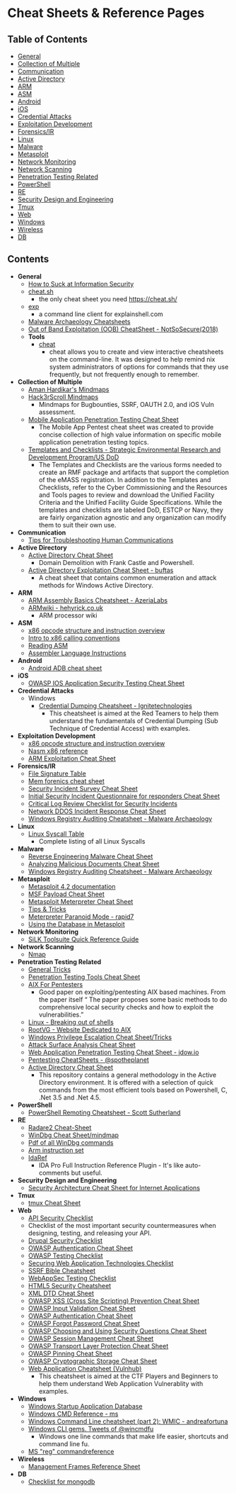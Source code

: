 # Cheat Sheets & Reference Pages

## Table of Contents
- [General](#general)
- [Collection of Multiple](#collection)
- [Communication](#comm)
- [Active Directory](#ad)
- [ARM](#arm)
- [ASM](#asm)
- [Android](#Android)
- [iOS](#ios)
- [Credential Attacks](#credatt)
- [Exploitation Development](#exploitation)
- [Forensics/IR](#for)
- [Linux](#Linux)
- [Malware](#Malware)
- [Metasploit](#metasploit)
- [Network Monitoring](#netmon)
- [Network Scanning](#netscan)
- [Penetration Testing Related](#pentest)
- [PowerShell](#powershell)
- [RE](#re)
- [Security Design and Engineering](#sde)
- [Tmux](#tmux)
- [Web](#web)
- [Windows](#windows)
- [Wireless](#wifi)
- [DB](#db)


## Contents
* **General** <a name="general"></a>
	* [How to Suck at Information Security](https://zeltser.com/suck-at-security-cheat-sheet/)
	* [cheat.sh](https://github.com/chubin/cheat.sh)
		*  the only cheat sheet you need https://cheat.sh/
	* [exp](https://github.com/troydm/exp)
		* a command line client for explainshell.com
	* [Malware Archaeology Cheatsheets](https://www.malwarearchaeology.com/cheat-sheets)
	* [Out of Band Exploitation (OOB) CheatSheet - NotSoSecure(2018)](https://notsosecure.com/oob-exploitation-cheatsheet/)
	* **Tools**
		* [cheat](https://github.com/cheat/cheat)
			* cheat allows you to create and view interactive cheatsheets on the command-line. It was designed to help remind nix system administrators of options for commands that they use frequently, but not frequently enough to remember.
* **Collection of Multiple** <a name="collection"></a>
	* [Aman Hardikar's Mindmaps](http://www.amanhardikar.com/mindmaps.html)
	* [Hack3rScroll Mindmaps](https://github.com/hackerscrolls/SecurityTips/tree/master/MindMaps)
		* Mindmaps for Bugbounties, SSRF, OAUTH 2.0, and iOS Vuln assessment.
	* [Mobile Application Penetration Testing Cheat Sheet](https://github.com/tanprathan/MobileApp-Pentest-Cheatsheet)
		* The Mobile App Pentest cheat sheet was created to provide concise collection of high value information on specific mobile application penetration testing topics.
	* [Templates and Checklists - Strategic Environmental Research and Development Program/US DoD](https://www.serdp-estcp.org/Tools-and-Training/Installation-Energy-and-Water/Cybersecurity/Templates-and-Checklists)
		* The Templates and Checklists are the various forms needed to create an RMF package and artifacts that support the completion of the eMASS registration. In addition to the Templates and Checklists, refer to the Cyber Commissioning and the Resources and Tools pages to review and download the Unified Facility Criteria and the Unified Facility Guide Specifications. While the templates and checklists are labeled DoD, ESTCP or Navy, they are fairly organization agnostic and any organization can modify them to suit their own use.
* **Communication** <a name="comm"></a>
	* [Tips for Troubleshooting Human Communications](https://zeltser.com/human-communications-cheat-sheet/)
* **Active Directory** <a name="ad"></a>
	* [Active Directory Cheat Sheet](https://github.com/punishell/ADCheatSheet)
		* Domain Demolition with Frank Castle and Powershell.
	* [Active Directory Exploitation Cheat Sheet - buftas](https://github.com/buftas/Active-Directory-Exploitation-Cheat-Sheet)
		* A cheat sheet that contains common enumeration and attack methods for Windows Active Directory.
* **ARM** <a name="arm"></a>
	* [ARM Assembly Basics Cheatsheet - AzeriaLabs](https://azeria-labs.com/assembly-basics-cheatsheet/)
	* [ARMwiki - hehyrick.co.uk](https://www.heyrick.co.uk/armwiki/Category:Introduction)
		* ARM processor wiki
* **ASM** <a name="asm"></a>
	* [x86 opcode structure and instruction overview](http://pnx.tf/files/x86_opcode_structure_and_instruction_overview.pdf)
	* [Intro to x86 calling conventions](http://codearcana.com/posts/2013/05/21/a-brief-introduction-to-x86-calling-conventions.html)
	* [Reading ASM](http://cseweb.ucsd.edu/classes/sp11/cse141/pdf/02/S01_x86_64.key.pdf)
	* [Assembler Language Instructions](http://www.laynetworks.com/assembly%20tutorials3.htm)
* **Android** <a name="Android"></a>
	* [Android ADB cheat sheet](https://github.com/maldroid/adb_cheatsheet/blob/master/cheatsheet.pdf?raw=true)
* **iOS** <a name="ios"></a>
	* [OWASP IOS Application Security Testing Cheat Sheet](https://www.owasp.org/index.php/IOS_Application_Security_Testing_Cheat_Sheet#Insecure_data_storage)
* **Credential Attacks** <a name="credatt"></a>
	* Windows
		* [Credential Dumping Cheatsheet - Ignitetechnologies](https://github.com/Ignitetechnologies/Credential-Dumping)
			* This cheatsheet is aimed at the Red Teamers to help them understand the fundamentals of Credential Dumping (Sub Technique of Credential Access) with examples.
* **Exploitation Development** <a name="exploitation"></a>
	* [x86 opcode structure and instruction overview](http://pnx.tf/files/x86_opcode_structure_and_instruction_overview.pdf)
	* [Nasm x86 reference](https://www.cs.uaf.edu/2006/fall/cs301/support/x86/)
	* [ARM Exploitation Cheat Sheet](https://azeria-labs.com/assembly-basics-cheatsheet/)
* **Forensics/IR** <a name="for"></a>
	* [File Signature Table](http://www.garykessler.net/library/file_sigs.html)
	* [Mem forenics cheat sheet](http://forensicmethods.com/wp-content/uploads/2012/04/Memory-Forensics-Cheat-Sheet-v1.pdf)
	* [Security Incident Survey Cheat Sheet](https://zeltser.com/security-incident-survey-cheat-sheet/)
	* [Initial Security Incident Questionnaire for responders Cheat Sheet](https://zeltser.com/security-incident-questionnaire-cheat-sheet/)
	* [Critical Log Review Checklist for Security Incidents](https://zeltser.com/security-incident-log-review-checklist/)
	* [Network DDOS Incident Response Cheat Sheet](https://zeltser.com/ddos-incident-cheat-sheet/)
	* [Windows Registry Auditing Cheatsheet - Malware Archaeology](https://static1.squarespace.com/static/552092d5e4b0661088167e5c/t/5d497aefe58b7e00011f6947/1565096688890/Windows+Registry+Auditing+Cheat+Sheet+ver+Aug+2019.pdf)
* **Linux** <a name="Linux"></a>
	* [Linux Syscall Table](http://www.informatik.htw-dresden.de/~beck/ASM/syscall_list.html)
		* Complete listing of all Linux Syscalls
* **Malware** <a name="Malware"></a>
	* [Reverse Engineering Malware Cheat Sheet](https://zeltser.com/reverse-malware-cheat-sheet/)
	* [Analyzing Malicious Documents Cheat Sheet](https://zeltser.com/analyzing-malicious-documents/)
	* [Windows Registry Auditing Cheatsheet - Malware Archaeology](https://static1.squarespace.com/static/552092d5e4b0661088167e5c/t/5d497aefe58b7e00011f6947/1565096688890/Windows+Registry+Auditing+Cheat+Sheet+ver+Aug+2019.pdf)
* **Metasploit** <a name="metasploit"></a>
	* [Metasploit 4.2 documentation](https://community.rapid7.com/docs/DOC-1751)
	* [MSF Payload Cheat Sheet](http://aerokid240.blogspot.com/2009/11/msfpayload-goodness-cheatsheet.html)
	* [Metasploit Meterpreter Cheat Sheet](https://scadahacker.com/library/Documents/Cheat_Sheets/Hacking%20-%20Meterpreter%20Cheat%20%20Sheet.pdf)
	* [Tips & Tricks](https://en.wikibooks.org/wiki/Metasploit/Tips_and_Tricks)
	* [Meterpreter Paranoid Mode - rapid7](https://github.com/rapid7/metasploit-framework/wiki/Meterpreter-Paranoid-Mode)
	* [Using the Database in Metasploit](https://www.offensive-security.com/metasploit-unleashed/using-databases/)
* **Network Monitoring** <a name="netmon"></a>
	* [SiLK Toolsuite Quick Reference Guide](https://tools.netsa.cert.org/silk/silk-quickref.pdf)
* **Network Scanning** <a name="netscan"></a>
	* [Nmap](https://highon.coffee/docs/nmap/)
* **Penetration Testing Related** <a name="pentest"></a>
	* [General Tricks](http://averagesecurityguy.info/cheat-sheet/)
	* [Penetration Testing Tools Cheat Sheet](https://highon.coffee/blog/penetration-testing-tools-cheat-sheet/)
	* [AIX For Pentesters](http://www.giac.org/paper/gpen/6684/aix-penetration-testers/125890)
		* Good paper on exploiting/pentesting AIX based machines. From the paper itself “ The paper proposes some basic methods to do comprehensive local security checks and how to exploit the vulnerabilities.”
	* [Linux - Breaking out of shells](https://highon.coffee/docs/linux-commands/#breaking-out-of-limited-shells)
	* [RootVG - Website Dedicated to AIX](http://www.rootvg.net/content/view/102/98/)
	* [Windows Privilege Escalation Cheat Sheet/Tricks](http://it-ovid.blogspot.fr/2012/02/windows-privilege-escalation.html)
	* [Attack Surface Analysis Cheat Sheet](https://www.owasp.org/index.php/Attack_Surface_Analysis_Cheat_Sheet)
	* [Web Application Penetration Testing Cheat Sheet - jdow.io](https://jdow.io/blog/2018/03/18/web-application-penetration-testing-methodology/)
	* [Pentesting CheatSheets - @spotheplanet](https://ired.team/offensive-security-experiments/offensive-security-cheetsheets)
	* [Active Directory Cheat Sheet](https://github.com/Integration-IT/Active-Directory-Exploitation-Cheat-Sheet)
		* This repository contains a general methodology in the Active Directory environment. It is offered with a selection of quick commands from the most efficient tools based on Powershell, C, .Net 3.5 and .Net 4.5.
* **PowerShell** <a name="powershell"></a>
	* [PowerShell Remoting Cheatsheet - Scott Sutherland](https://blog.netspi.com/powershell-remoting-cheatsheet/)
* **RE** <a name="re"></a>
	* [Radare2 Cheat-Sheet](https://github.com/radareorg/radare2/blob/master/doc/intro.md)
	* [WinDbg Cheat Sheet/mindmap](http://tylerhalfpop.com/2014/08/16/windbg-cheatsheet/)
	* [Pdf of all WinDbg commands](http://windbg.info/download/doc/pdf/WinDbg_cmds.pdf)
	* [Arm instruction set](http://simplemachines.it/doc/arm_inst.pdf)
	* [IdaRef](https://github.com/nologic/idaref)
		* IDA Pro Full Instruction Reference Plugin - It's like auto-comments but useful.
* **Security Design and Engineering** <a name="sde"></a>
	* [Security Architecture Cheat Sheet for Internet Applications](https://zeltser.com/security-architecture-cheat-sheet/)
* **Tmux** <a name="tmux"></a>
	* [tmux Cheat Sheet](http://tmuxcheatsheet.com/)
* **Web** <a name="web"></a>
	* [API Security Checklist](https://github.com/shieldfy/API-Security-Checklist/)
	* Checklist of the most important security countermeasures when designing, testing, and releasing your API.
	* [Drupal Security Checklist](https://github.com/gfoss/attacking-drupal/blob/master/presentation/drupal-security-checklist.pdf)
	* [OWASP Authentication Cheat Sheet](https://www.owasp.org/index.php/Authentication_Cheat_Sheet)
	* [OWASP Testing Checklist](https://www.owasp.org/index.php/Testing_Checklist)
	* [Securing Web Application Technologies Checklist](http://www.securingthehuman.org/developer/swat)
	* [SSRF Bible Cheatsheet](https://docs.google.com/document/d/1v1TkWZtrhzRLy0bYXBcdLUedXGb9njTNIJXa3u9akHM/edit)
	* [WebAppSec Testing Checklist](http://tuppad.com/blog/wp-content/uploads/2012/03/WebApp_Sec_Testing_Checklist.pdf)
	* [HTML5 Security Cheatsheet](https://github.com/jshaw87/Cheatsheets)
	* [XML DTD Cheat Sheet](https://web-in-security.blogspot.it/2016/03/xxe-cheat-sheet.html)
	* [OWASP XSS (Cross Site Scripting) Prevention Cheat Sheet](https://www.owasp.org/index.php/XSS_(Cross_Site_Scripting)\_Prevention_Cheat_Sheet)
	* [OWASP Input Validation Cheat Sheet](https://www.owasp.org/index.php/Input_Validation_Cheat_Sheet)
	* [OWASP Authentication Cheat Sheet](https://www.owasp.org/index.php/Authentication_Cheat_Sheet)
	* [OWASP Forgot Password Cheat Sheet](https://www.owasp.org/index.php/Forgot_Password_Cheat_Sheet)
	* [OWASP Choosing and Using Security Questions Cheat Sheet](https://www.owasp.org/index.php/Choosing_and_Using_Security_Questions_Cheat_Sheet)
	* [OWASP Session Management Cheat Sheet](https://www.owasp.org/index.php/Session_Management_Cheat_Sheet)
	* [OWASP Transport Layer Protection Cheat Sheet](https://www.owasp.org/index.php/Transport_Layer_Protection_Cheat_Sheet)
	* [OWASP Pinning Cheat Sheet](https://www.owasp.org/index.php/Pinning_Cheat_Sheet)
	* [OWASP Cryptographic Storage Cheat Sheet](https://www.owasp.org/index.php/Cryptographic_Storage_Cheat_Sheet)
	* [Web Application Cheatsheet (Vulnhub)](https://github.com/Ignitetechnologies/Web-Application-Cheatsheet)
		* This cheatsheet is aimed at the CTF Players and Beginners to help them understand Web Application Vulnerablity with examples.
* **Windows** <a name="windows"></a>
	* [Windows Startup Application Database](http://www.pacs-portal.co.uk/startup_content.php)
	* [Windows CMD Reference - ms](https://www.microsoft.com/en-us/download/details.aspx?id=56846)
	* [Windows Command Line cheatsheet (part 2): WMIC - andreafortuna](https://www.andreafortuna.org/dfir/windows-command-line-cheatsheet-part-2-wmic/)
	* [Windows CLI gems. Tweets of @wincmdfu](https://github.com/madhuakula/wincmdfu#list-missing-updates)
		* Windows one line commands that make life easier, shortcuts and command line fu.
	* [MS "reg" commandreference](http://www.computerhope.com/reg.htm)
* **Wireless** <a name="wifi"></a>
	* [Management Frames Reference Sheet](http://download.aircrack-ng.org/wiki-files/other/managementframes.pdf)
* **DB** <a name="db"></a>
	* [Checklist for mongodb](http://blog.mongodirector.com/10-tips-to-improve-your-mongodb-security/)
